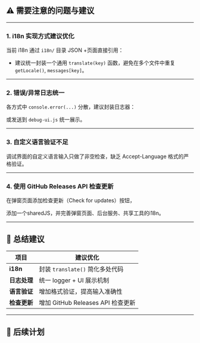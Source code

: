 ## ⚠️ 需要注意的问题与建议


---

### 1. **i18n 实现方式建议优化**

当前 i18n 通过 `i18n/` 目录 JSON +页面直接引用：

- 建议统一封装一个通用 `translate(key)` 函数，避免在多个文件中重复 `getLocale()`, `messages[key]`。

---

### 2. **错误/异常日志统一**

各方式中 `console.error(...)` 分散，建议封装日志器：

或发送到 `debug-ui.js` 统一展示。

---


### 3. **自定义语言验证不足**

调试界面的自定义语言输入只做了非空检查，缺乏 Accept-Language 格式的严格验证。


---


### 4. **使用 GitHub Releases API 检查更新**

在弹窗页面添加检查更新（Check for updates）按钮，

添加一个sharedJS，并完善弹窗页面、后台服务、共享工具的i18n。


---

## 📌 总结建议

| 项目 | 建议优化 |
| --- | --- |
| **i18n** | 封装 `translate()` 简化多处代码 |
| **日志处理** | 统一 logger + UI 展示机制 |
| **语言验证** | 增加格式验证，提高输入准确性 |
| **检查更新** | 增加 GitHub Releases API 检查更新 |

---

## 📝 后续计划
